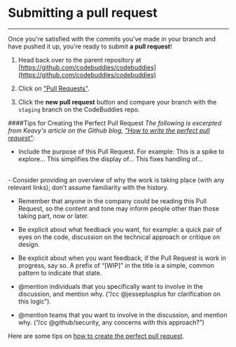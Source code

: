 # Submitting a pull request
----

Once you're satisfied with the commits you've made in your branch and have pushed it up, you're ready to submit **a pull request**!

1. Head back over to the parent repository at [https://github.com/codebuddies/codebuddies](https://github.com/codebuddies/codebuddies)
2. Click on ["Pull Requests"](https://github.com/codebuddies/codebuddies/pulls).

3. Click the **new pull request** button and compare your branch with the `staging` branch on the CodeBuddies repo.

####Tips for Creating the Perfect Pull Request
*The following is excerpted from Keavy's article on the Github blog, ["How to write the perfect pull request"](https://github.com/blog/1943-how-to-write-the-perfect-pull-request)*:
- Include the purpose of this Pull Request. For example: This is a spike to explore… This simplifies the display of… This fixes handling of…
<br>
- Consider providing an overview of why the work is taking place (with any relevant links); don’t assume familiarity with the history.

- Remember that anyone in the company could be reading this Pull Request, so the content and tone may inform people other than those taking part, now or later.

- Be explicit about what feedback you want, for example: a quick pair of eyes on the code, discussion on the technical approach or critique on design.

- Be explicit about when you want feedback, if the Pull Request is work in progress, say so. A prefix of “[WIP]” in the title is a simple, common pattern to indicate that state.

- @mention individuals that you specifically want to involve in the discussion, and mention why. (“/cc @jesseplusplus for clarification on this logic”).

- @mention teams that you want to involve in the discussion, and mention why. (“/cc @github/security, any concerns with this approach?”)

Here are some tips on [how to create the perfect pull request](https://github.com/blog/1943-how-to-write-the-perfect-pull-request).
